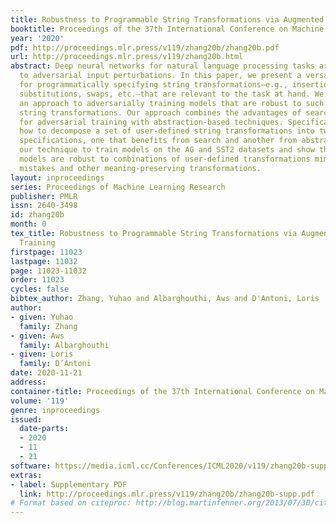 ```yaml
---
title: Robustness to Programmable String Transformations via Augmented Abstract Training
booktitle: Proceedings of the 37th International Conference on Machine Learning
year: '2020'
pdf: http://proceedings.mlr.press/v119/zhang20b/zhang20b.pdf
url: http://proceedings.mlr.press/v119/zhang20b.html
abstract: Deep neural networks for natural language processing tasks are vulnerable
  to adversarial input perturbations. In this paper, we present a versatile language
  for programmatically specifying string transformations—e.g., insertions, deletions,
  substitutions, swaps, etc.—that are relevant to the task at hand. We then present
  an approach to adversarially training models that are robust to such user-defined
  string transformations. Our approach combines the advantages of search-based techniques
  for adversarial training with abstraction-based techniques. Specifically, we show
  how to decompose a set of user-defined string transformations into two component
  specifications, one that benefits from search and another from abstraction. We use
  our technique to train models on the AG and SST2 datasets and show that the resulting
  models are robust to combinations of user-defined transformations mimicking spelling
  mistakes and other meaning-preserving transformations.
layout: inproceedings
series: Proceedings of Machine Learning Research
publisher: PMLR
issn: 2640-3498
id: zhang20b
month: 0
tex_title: Robustness to Programmable String Transformations via Augmented Abstract
  Training
firstpage: 11023
lastpage: 11032
page: 11023-11032
order: 11023
cycles: false
bibtex_author: Zhang, Yuhao and Albarghouthi, Aws and D'Antoni, Loris
author:
- given: Yuhao
  family: Zhang
- given: Aws
  family: Albarghouthi
- given: Loris
  family: D’Antoni
date: 2020-11-21
address: 
container-title: Proceedings of the 37th International Conference on Machine Learning
volume: '119'
genre: inproceedings
issued:
  date-parts:
  - 2020
  - 11
  - 21
software: https://media.icml.cc/Conferences/ICML2020/v119/zhang20b-supp.zip
extras:
- label: Supplementary PDF
  link: http://proceedings.mlr.press/v119/zhang20b/zhang20b-supp.pdf
# Format based on citeproc: http://blog.martinfenner.org/2013/07/30/citeproc-yaml-for-bibliographies/
---
```

